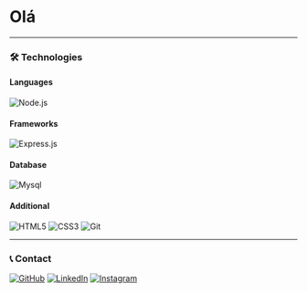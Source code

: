 # Olá

---

### 🛠 Technologies

#### Languages
![Node.js](https://img.shields.io/badge/Node.js-339933?style=for-the-badge&logo=nodedotjs&logoColor=white)


#### Frameworks
![Express.js](https://img.shields.io/badge/Express.js-000000?style=for-the-badge&logo=express&logoColor=white)


#### Database
![Mysql](https://img.shields.io/badge/MySQL-00000F?style=for-the-badge&logo=mysql&logoColor=white)


#### Additional
![HTML5](https://img.shields.io/badge/HTML5-E34F26?style=for-the-badge&logo=html5&logoColor=white)
![CSS3](https://img.shields.io/badge/CSS3-1572B6?style=for-the-badge&logo=css3&logoColor=white)
![Git](https://img.shields.io/badge/Git-F05032?style=for-the-badge&logo=git&logoColor=white)

---

### 📞 Contact

[![GitHub](https://img.shields.io/badge/GitHub-181717?style=for-the-badge&logo=github&logoColor=white)](https://github.com/Gustavomw1)
[![LinkedIn](https://img.shields.io/badge/LinkedIn-0077B5?style=for-the-badge&logo=linkedin&logoColor=white)](https://www.linkedin.com/in/gustavo-ribeiro-4132b8331/)
[![Instagram](https://img.shields.io/badge/Instagram-E4405F?style=for-the-badge&logo=instagram&logoColor=white)](https://www.instagram.com/gustavomw1/)

